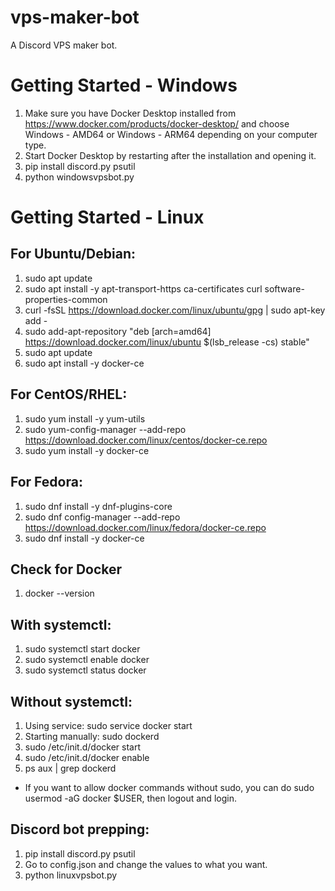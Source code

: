 # vps-maker-bot
A Discord VPS maker bot.

# Getting Started - Windows
1. Make sure you have Docker Desktop installed from https://www.docker.com/products/docker-desktop/ and choose Windows - AMD64 or Windows - ARM64 depending on your computer type.
2. Start Docker Desktop by restarting after the installation and opening it.
3. pip install discord.py psutil
4. python windowsvpsbot.py

# Getting Started - Linux
## For Ubuntu/Debian:
1. sudo apt update
2. sudo apt install -y apt-transport-https ca-certificates curl software-properties-common
3. curl -fsSL https://download.docker.com/linux/ubuntu/gpg | sudo apt-key add -
4. sudo add-apt-repository "deb [arch=amd64] https://download.docker.com/linux/ubuntu $(lsb_release -cs) stable"
5. sudo apt update
6. sudo apt install -y docker-ce
## For CentOS/RHEL:
1. sudo yum install -y yum-utils
2. sudo yum-config-manager --add-repo https://download.docker.com/linux/centos/docker-ce.repo
3. sudo yum install -y docker-ce
## For Fedora:
1. sudo dnf install -y dnf-plugins-core
2. sudo dnf config-manager --add-repo https://download.docker.com/linux/fedora/docker-ce.repo
3. sudo dnf install -y docker-ce

## Check for Docker
1. docker --version
## With systemctl:
1. sudo systemctl start docker
2. sudo systemctl enable docker
3. sudo systemctl status docker
## Without systemctl:
1. Using service: sudo service docker start
2. Starting manually: sudo dockerd
3. sudo /etc/init.d/docker start
4. sudo /etc/init.d/docker enable
5. ps aux | grep dockerd
- If you want to allow docker commands without sudo, you can do sudo usermod -aG docker $USER, then logout and login.

## Discord bot prepping:
1. pip install discord.py psutil
2. Go to config.json and change the values to what you want.
3. python linuxvpsbot.py
